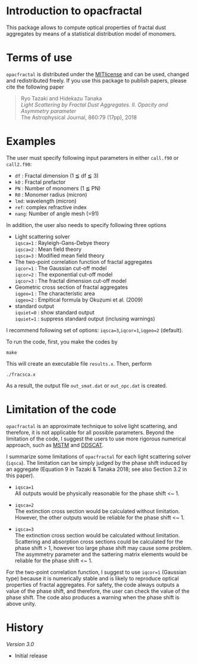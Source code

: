 # Introduction to opacfractal

This package allows to compute optical properties of fractal dust aggregates 
by means of a statistical distribution model of monomers.

# Terms of use

`opacfractal` is distributed under the [MITlicense](https://opensource.org/licenses/MIT) and can be used, changed
and redistributed freely. If you use this package to publish papers, please cite the following paper

> Ryo Tazaki and Hidekazu Tanaka  
> *Light Scattering by Fractal Dust Aggregates. II. Opacity and Asymmetry parameter*  
> The Astrophysical Journal, 860:79 (17pp), 2018

# Examples 

The user must specify following input parameters in either `call.f90` or `call2.f90`:

- `df` : Fractal dimension (1 ≦ df ≦ 3)
- `k0` : Fractal prefactor
- `PN` : Number of monomers (1 ≦ PN)
- `R0` : Monomer radius (micron)
- `lmd`: wavelength (micron)
- `ref`: complex refractive index
- `nang`: Number of angle mesh (=91) 

In addition, the user also needs to specify following three options

- Light scattering solver   
  `iqsca=1` : Rayleigh-Gans-Debye theory  
	`iqsca=2` : Mean field theory  
	`iqsca=3` : Modified mean field theory  
- The two-point correlation function of fractal aggregates  
  `iqcor=1` : The Gaussian cut-off model  
	`iqcor=2` : The exponential cut-off model  
	`iqcor=3` : The fractal dimension cut-off model  
- Geometric cross section of fractal aggregates  
	`iqgeo=1` : The characteristic area   
	`iqgeo=2` : Empitical formula by Okuzumi et al. (2009)  
- standard output  
	`iquiet=0` : show standard output  
	`iquiet=1` : suppress standard output (inclusing warnings)  
	
I recommend following set of options: `iqsca=3`,`iqcor=1`,`iqgeo=2` (default).  

To run the code, first, you make the codes by
```
make
```
This will create an executable file `results.x`. Then, perform
```
./fracsca.x
```
As a result, the output file `out_smat.dat` or `out_opc.dat` is created. 

# Limitation of the code 

`opacfractal` is an approximate technique to solve light scattering, and therefore, it is not applicable for all possible parameters. Beyond the limitation of the code, I suggest the users to use more rigorous numerical approach, such as [MSTM](https://www.eng.auburn.edu/~dmckwski/scatcodes/) and [DDSCAT](http://ddscat.wikidot.com/).

I summarize some limitations of `opacfractal` for each light scattering solver (`iqsca`). The limitation can be simply judged by the phase shift induced by an aggregate (Equation 9 in Tazaki & Tanaka 2018; see also Section 3.2 in this paper).

- `iqsca=1`   
  All outputs would be physically reasonable for the phase shift <~ 1.   
 
- `iqsca=2`  
 The extinction cross section would be calculated without limitation.  
 However, the other outputs would be reliable for the phase shift <~ 1.  

- `iqsca=3`  
  The extinction cross section would be calculated without limitation. Scattering and absorption cross sections could be calculated for the phase shift > 1, however too large phase shift may cause some problem. The asymmetry parameter and the sattering matrix elements would be reliable for the phase shift <~ 1.  

 For the two-point correlation function, I suggest to use `iqcor=1` (Gaussian type) because it is numerically stable and is likely to reproduce optical properties of fractal aggregates. For safety, the code always outputs a value of the phase shift, and therefore, the user can check the value of the phase shift. The code also produces a warning when the phase shift is above unity. 

# History

*Version 3.0*
- Initial release 
